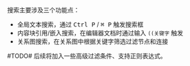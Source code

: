 搜索主要涉及三个功能点：

* 全局文本搜索，通过 <kbd>Ctrl P</kbd> / <kbd>⌘ P</kbd> 触发搜索框
* 内容块引用/嵌入搜索，在编辑器文档时通过输入 `((关键字` 触发
* 关系图搜索，在关系图中根据关键字筛选过滤节点和连接

#TODO# 后续将加入一些高级过滤条件、支持正则表达式。
